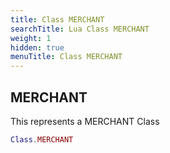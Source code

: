 ```yaml
---
title: Class MERCHANT
searchTitle: Lua Class MERCHANT
weight: 1
hidden: true
menuTitle: Class MERCHANT
---
```

## MERCHANT

This represents a MERCHANT Class
```lua
Class.MERCHANT
```
